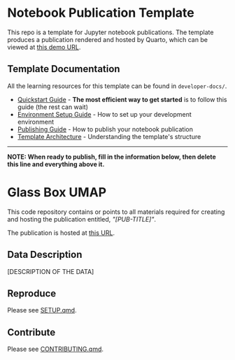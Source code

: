 # Notebook Publication Template

This repo is a template for Jupyter notebook publications. The template produces a publication rendered and hosted by Quarto, which can be viewed at [this demo URL](https://arcadia-science.github.io/notebook-pub-template/).

## Template Documentation

All the learning resources for this template can be found in `developer-docs/`.

- [Quickstart Guide](developer-docs/QUICKSTART.md) - **The most efficient way to get started** is to follow this guide (the rest can wait)
- [Environment Setup Guide](developer-docs/ENVIRONMENT_SETUP.md) - How to set up your development environment
- [Publishing Guide](developer-docs/PUBLISHING_GUIDE.md) - How to publish your notebook publication
- [Template Architecture](developer-docs/TEMPLATE_ARCHITECTURE.md) - Understanding the template's structure

---

**NOTE: When ready to publish, fill in the information below, then delete this line and everything above it.**

# Glass Box UMAP

This code repository contains or points to all materials required for creating and hosting the publication entitled, *"[PUB-TITLE]"*.

The publication is hosted at [this URL]([PUB-URL]).

## Data Description

[DESCRIPTION OF THE DATA]

## Reproduce

Please see [SETUP.qmd](SETUP.qmd).

## Contribute

Please see [CONTRIBUTING.qmd](CONTRIBUTING.qmd).
